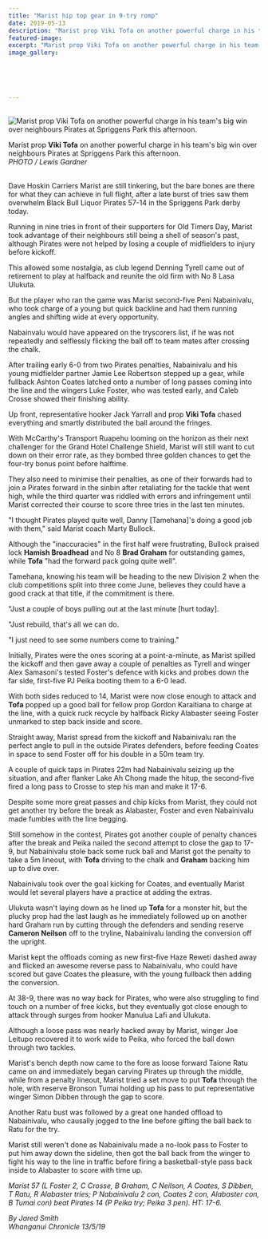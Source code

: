 ```yaml
---
title: "Marist hip top gear in 9-try romp"
date: 2019-05-13
description: "Marist prop Viki Tofa on another powerful charge in his team's big win over neighbours Pirates at Spriggens Park..."
featured-image: 
excerpt: "Marist prop Viki Tofa on another powerful charge in his team's big win over neighbours Pirates at Spriggens Park this afternoon."
image_gallery:
	
	
	
	
	
---
```


<p>&nbsp;<img src="https://www.nzherald.co.nz/resizer/dm-W37damHiU6QyGZr2yTKdRDDU=/620x349/smart/filters:quality(70)/arc-anglerfish-syd-prod-nzme.s3.amazonaws.com/public/TDF7HCMRHZHZJKQTQ46RPNEFXM.jpg" alt="Marist prop Viki Tofa on another powerful charge in his team's big win over neighbours Pirates at Spriggens Park this afternoon." /></p>
<p><span>Marist prop <strong>Viki Tofa</strong> on another powerful charge in his team's big win over neighbours Pirates at Spriggens Park this afternoon.</span><br /><em>PHOTO / Lewis Gardner</em><em><strong></strong></em></p>
<p><br />Dave Hoskin Carriers Marist are still tinkering, but the bare bones are there for what they can achieve in full flight, after a late burst of tries saw them overwhelm Black Bull Liquor Pirates 57-14 in the Spriggens Park derby today.</p>
<p>Running in nine tries in front of their supporters for Old Timers Day, Marist took advantage of their neighbours still being a shell of season's past, although Pirates were not helped by losing a couple of midfielders to injury before kickoff.</p>
<p><span class="ellipsis">This allowed some nostalgia, as club legend Denning Tyrell came out of retirement to play at halfback and</span>&nbsp;<span>reunite the old firm with No 8 Lasa Ulukuta.</span></p>
<p>But the player who ran the game was Marist second-five Peni Nabainivalu, who took charge of a young but quick backline and had them running angles and shifting wide at every opportunity.</p>
<p>Nabainvalu would have appeared on the tryscorers list, if he was not repeatedly and selflessly flicking the ball off to team mates after crossing the chalk.</p>
<p>After trailing early 6-0 from two Pirates penalties, Nabainivalu and his young midfielder partner Jamie Lee Robertson stepped up a gear, while fullback Ashton Coates latched onto a number of long passes coming into the line and the wingers Luke Foster, who was tested early, and Caleb Crosse showed their finishing ability.</p>
<p>Up front, representative hooker Jack Yarrall and prop <strong>Viki Tofa</strong> chased everything and smartly distributed the ball around the fringes.</p>
<p>With McCarthy's Transport Ruapehu looming on the horizon as their next challenger for the Grand Hotel Challenge Shield, Marist will still want to cut down on their error rate, as they bombed three golden chances to get the four-try bonus point before halftime.</p>
<p>They also need to minimise their penalties, as one of their forwards had to join a Pirates forward in the sinbin after retaliating for the tackle that went high, while the third quarter was riddled with errors and infringement until Marist corrected their course to score three tries in the last ten minutes.</p>
<p>"I thought Pirates played quite well, Danny [Tamehana]'s doing a good job with them," said Marist coach Marty Bullock.</p>
<p>Although the "inaccuracies" in the first half were frustrating, Bullock praised lock <strong>Hamish Broadhead</strong> and No 8 <strong>Brad Graham</strong> for outstanding games, while <strong>Tofa</strong> "had the forward pack going quite well".</p>
<p>Tamehana, knowing his team will be heading to the new Division 2 when the club competitions split into three come June, believes they could have a good crack at that title, if the commitment is there.</p>
<p>"Just a couple of boys pulling out at the last minute [hurt today].</p>
<p>"Just rebuild, that's all we can do.</p>
<p>"I just need to see some numbers come to training."</p>
<p>Initially, Pirates were the ones scoring at a point-a-minute, as Marist spilled the kickoff and then gave away a couple of penalties as Tyrell and winger Alex Samasoni's tested Foster's defence with kicks and probes down the far side, first-five PJ Peika booting them to a 6-0 lead.</p>
<p>With both sides reduced to 14, Marist were now close enough to attack and <strong>Tofa</strong> popped up a good ball for fellow prop Gordon Karaitiana to charge at the line, with a quick ruck recycle by halfback Ricky Alabaster seeing Foster unmarked to step back inside and score.</p>
<p>Straight away, Marist spread from the kickoff and Nabainivalu ran the perfect angle to pull in the outside Pirates defenders, before feeding Coates in space to send Foster off for his double in a 50m team try.</p>
<p>A couple of quick taps in Pirates 22m had Nabainivalu seizing up the situation, and after flanker Lake Ah Chong made the hitup, the second-five fired a long pass to Crosse to step his man and make it 17-6.</p>
<p>Despite some more great passes and chip kicks from Marist, they could not get another try before the break as Alabaster, Foster and even Nabainivalu made fumbles with the line begging.</p>
<p>Still somehow in the contest, Pirates got another couple of penalty chances after the break and Peika nailed the second attempt to close the gap to 17-9, but Nabainivalu stole back some ruck ball and Marist got the penalty to take a 5m lineout, with <strong>Tofa</strong> driving to the chalk and <strong>Graham</strong> backing him up to dive over.</p>
<p>Nabainivalu took over the goal kicking for Coates, and eventually Marist would let several players have a practice at adding the extras.</p>
<p>Ulukuta wasn't laying down as he lined up <strong>Tofa</strong> for a monster hit, but the plucky prop had the last laugh as he immediately followed up on another hard Graham run by cutting through the defenders and sending reserve <strong>Cameron Neilson</strong> off to the tryline, Nabainivalu landing the conversion off the upright.</p>
<p>Marist kept the offloads coming as new first-five Haze Reweti dashed away and flicked an awesome reverse pass to Nabainivalu, who could have scored but gave Coates the pleasure, with the young fullback then adding the conversion.</p>
<p>At 38-9, there was no way back for Pirates, who were also struggling to find touch on a number of free kicks, but they eventually got close enough to attack through surges from hooker Manulua Lafi and Ulukuta.</p>
<p>Although a loose pass was nearly hacked away by Marist, winger Joe Leitupo recovered it to work wide to Peika, who forced the ball down through two tackles.</p>
<p>Marist's bench depth now came to the fore as loose forward Taione Ratu came on and immediately began carving Pirates up through the middle, while from a penalty lineout, Marist tried a set move to put <strong>Tofa</strong> through the hole, with reserve Bronson Tumai holding up his pass to put representative winger Simon Dibben through the gap to score.</p>
<p>Another Ratu bust was followed by a great one handed offload to Nabainivalu, who causally jogged to the line before gifting the ball back to Ratu for the try.</p>
<p>Marist still weren't done as Nabainivalu made a no-look pass to Foster to put him away down the sideline, then got the ball back from the winger to fight his way to the line in traffic before firing a basketball-style pass back inside to Alabaster to score with time up.</p>
<p><span><em>Marist 57 (L Foster 2, C Crosse, B Graham, C Neilson, A Coates, S Dibben, T Ratu, R Alabaster tries; P Nabainivalu 2 con, Coates 2 con, Alabaster con, B Tumai con) beat Pirates 14 (P Peika try; Peika 3 pen). HT: 17-6.</em></span></p>
<p><em>By Jared Smith</em><br /><em>Whanganui Chronicle 13/5/19</em></p>


